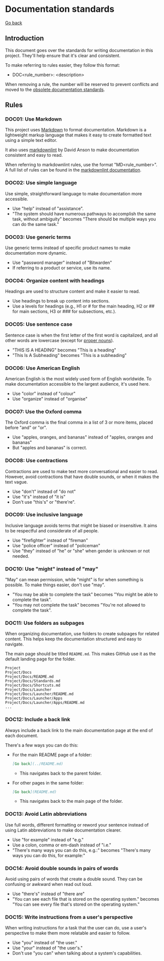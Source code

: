 # Documentation standards

[Go back](README.md)

## Introduction

This document goes over the standards for writing documentation in this project. They'll help ensure that it's clear and consistent.

To make referring to rules easier, they follow this format:

- DOC<rule_number>: \<description>

When removing a rule, the number will be reserved to prevent conflicts and moved to the [obsolete documentation standards](Obsolete/Standards.md).

## Rules

### DOC01: Use Markdown

This project uses [Markdown](https://en.wikipedia.org/wiki/Markdown) to format documentation. Markdown is a lightweight markup language that makes it easy to create formatted text using a simple text editor.

It also uses [markdownlint](https://github.com/DavidAnson/markdownlint) by David Anson to make documentation consistent and easy to read.

When referring to markdownlint rules, use the format "MD<rule_number>". A full list of rules can be found in the [markdownlint documentation](https://github.com/DavidAnson/markdownlint/tree/main/doc).

### DOC02: Use simple language

Use simple, straightforward language to make documentation more accessible.

- Use "help" instead of "assistance".
- "The system should have numerous pathways to accomplish the same task, without ambiguity" becomes "There should be multiple ways you can do the same task."

### DOC03: Use generic terms

Use generic terms instead of specific product names to make documentation more dynamic.

- Use "password manager" instead of "Bitwarden"
- If referring to a product or service, use its name.

### DOC04: Organize content with headings

Headings are used to structure content and make it easier to read.

- Use headings to break up content into sections.
- Use a levels for headings (e.g., H1 or # for the main heading, H2 or ## for main sections, H3 or ### for subsections, etc.).

### DOC05: Use sentence case

Sentence case is when the first letter of the first word is capitalized, and all other words are lowercase (except for [proper nouns](https://en.wikipedia.org/wiki/Proper_noun)).

- "THIS IS A HEADING" becomes "This is a heading"
- "This Is A Subheading" becomes "This is a subheading"

### DOC06: Use American English

American English is the most widely used form of English worldwide. To make documentation accessible to the largest audience, it's used here.

- Use "color" instead of "colour"
- Use "organize" instead of "organise"

### DOC07: Use the Oxford comma

The Oxford comma is the final comma in a list of 3 or more items, placed before "and" or "or".

- Use "apples, oranges, and bananas" instead of "apples, oranges and bananas"
- But "apples and bananas" is correct.

### DOC08: Use contractions

Contractions are used to make text more conversational and easier to read. However, avoid contractions that have double sounds, or when it makes the text vague.

- Use "don't" instead of "do not"
- Use "it's" instead of "it is"
- Don't use "this's" or "there're".

### DOC09: Use inclusive language

Inclusive language avoids terms that might be biased or insensitive. It aims to be respectful and considerate of all people.

- Use "firefighter" instead of "fireman"
- Use "police officer" instead of "policeman"
- Use "they" instead of "he" or "she" when gender is unknown or not needed.

### DOC10: Use "might" instead of "may"

"May" can mean permission, while "might" is for when something is possible. To make things easier, don't use "may".

- "You may be able to complete the task" becomes "You might be able to complete the task".
- "You may not complete the task" becomes "You're not allowed to complete the task".

### DOC11: Use folders as subpages

When organizing documentation, use folders to create subpages for related content. This helps keep the documentation structured and easy to navigate.

The main page should be titled `README.md`. This makes GitHub use it as the default landing page for the folder.

```text
Project
Project/Docs
Project/Docs/README.md
Project/Docs/Standards.md
Project/Docs/Shortcuts.md
Project/Docs/Launcher
Project/Docs/Launcher/README.md
Project/Docs/Launcher/Apps
Project/Docs/Launcher/Apps/README.md
...
```

### DOC12: Include a back link

Always include a back link to the main documentation page at the end of each document.

There's a few ways you can do this:

- For the main README page of a folder:

  ```markdown
  [Go back](../README.md)
  ```

  - This navigates back to the parent folder.

- For other pages in the same folder:

  ```markdown
  [Go back](README.md)
  ```

  - This navigates back to the main page of the folder.

### DOC13: Avoid Latin abbreviations

Use full words, different formatting or reword your sentence instead of using Latin abbreviations to make documentation clearer.

- Use "for example" instead of "e.g."
- Use a colon, comma or em-dash instead of "i.e."
- "There's many ways you can do this, e.g.:" becomes "There's many ways you can do this, for example:"

### DOC14: Avoid double sounds in pairs of words

Avoid using pairs of words that create a double sound. They can be confusing or awkward when read out loud.

- Use "there's" instead of "there are"
- "You can see each file that is stored on the operating system." becomes "You can see every file that's stored on the operating system."

### DOC15: Write instructions from a user's perspective

When writing instructions for a task that the user can do, use a user's perspective to make them more relatable and easier to follow.

- Use "you" instead of "the user."
- Use "your" instead of "the user's."
- Don't use "you can" when talking about a system's capabilities.
